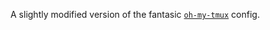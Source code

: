 A slightly modified version of the fantasic [`oh-my-tmux`](https://github.com/gpakosz/.tmux) config.
